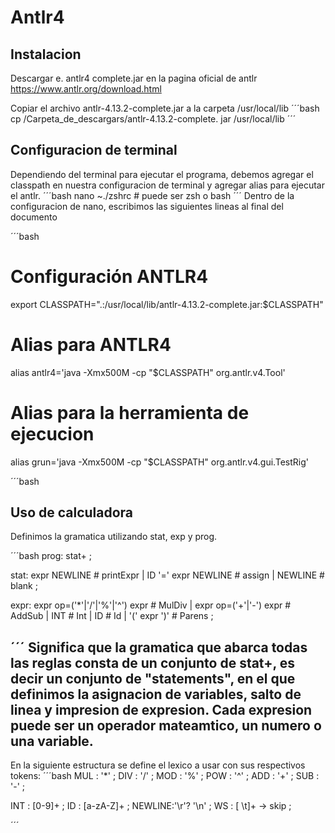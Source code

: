 # Antlr4
## Instalacion
Descargar e. antlr4 complete.jar en la pagina oficial de antlr https://www.antlr.org/download.html

Copiar el archivo antlr-4.13.2-complete.jar a la carpeta /usr/local/lib
´´´bash
cp /Carpeta_de_descargars/antlr-4.13.2-complete. jar /usr/local/lib
´´´
## Configuracion de terminal
Dependiendo del terminal para ejecutar el programa, debemos agregar el classpath en nuestra configuracion de terminal y agregar alias para ejecutar el antlr.
´´´bash
nano ~./zshrc # puede ser zsh o bash
´´´
Dentro de la configuracion de nano, escribimos las siguientes lineas al final del documento

´´´bash

# Configuración ANTLR4
export CLASSPATH=".:/usr/local/lib/antlr-4.13.2-complete.jar:$CLASSPATH"

# Alias para ANTLR4
alias antlr4='java -Xmx500M -cp "$CLASSPATH" org.antlr.v4.Tool'

# Alias para la herramienta de ejecucion
alias grun='java -Xmx500M -cp "$CLASSPATH" org.antlr.v4.gui.TestRig'

´´´bash

## Uso de calculadora

Definimos la gramatica utilizando stat, exp y prog.

´´´bash
prog: stat+ ;

stat: expr NEWLINE              # printExpr
    | ID '=' expr NEWLINE       # assign
    | NEWLINE                   # blank
    ;

expr: expr op=('*'|'/'|'%'|'^') expr # MulDiv
    | expr op=('+'|'-') expr        # AddSub
    | INT                           # Int
    | ID                            # Id
    | '(' expr ')'                  # Parens
    ;

´´´
Significa que la gramatica que abarca todas las reglas consta de un conjunto de stat+, es decir un conjunto de "statements", en el que definimos la asignacion de variables, salto de linea y impresion de expresion. Cada expresion puede ser un operador mateamtico, un numero o una variable.
---
En la siguiente estructura se define el lexico a usar con sus respectivos tokens:
´´´bash
MUL : '*' ;
DIV : '/' ;
MOD : '%' ;
POW : '^' ;
ADD : '+' ;
SUB : '-' ;

INT : [0-9]+ ;
ID  : [a-zA-Z]+ ;
NEWLINE:'\r'? '\n' ;
WS  : [ \t]+ -> skip ;

´´´